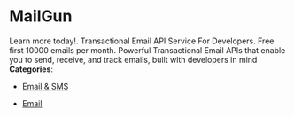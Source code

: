 # MailGun


Learn more today!. Transactional Email API Service For Developers. Free first 10000 emails per month. Powerful Transactional Email APIs that enable you to send, receive, and track emails, built with developers in mind
**Categories**:

- [Email & SMS](https://github/awesome-apis/awesome-apis#email-and-sms)

- [Email](https://github/awesome-apis/awesome-apis#email)



